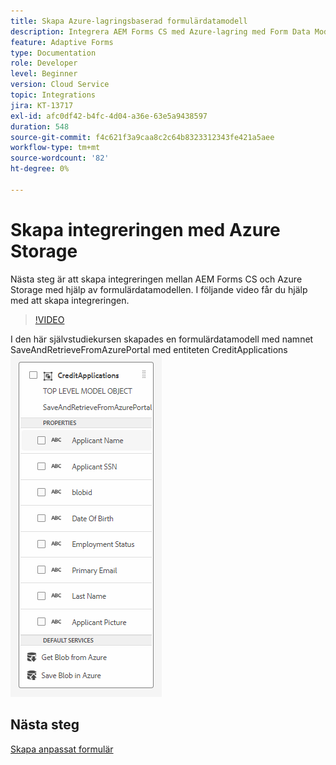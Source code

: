 ```yaml
---
title: Skapa Azure-lagringsbaserad formulärdatamodell
description: Integrera AEM Forms CS med Azure-lagring med Form Data Model
feature: Adaptive Forms
type: Documentation
role: Developer
level: Beginner
version: Cloud Service
topic: Integrations
jira: KT-13717
exl-id: afc0df42-b4fc-4d04-a36e-63e5a9438597
duration: 548
source-git-commit: f4c621f3a9caa8c2c64b8323312343fe421a5aee
workflow-type: tm+mt
source-wordcount: '82'
ht-degree: 0%

---
```


# Skapa integreringen med Azure Storage

Nästa steg är att skapa integreringen mellan AEM Forms CS och Azure Storage med hjälp av formulärdatamodellen.
I följande video får du hjälp med att skapa integreringen.

>[!VIDEO](https://video.tv.adobe.com/v/335385?quality=12&learn=on)

I den här självstudiekursen skapades en formulärdatamodell med namnet SaveAndRetrieveFromAzurePortal med entiteten CreditApplications
![fdm-entity](./assets/fdm-entity.png)

## Nästa steg

[Skapa anpassat formulär](./create-af.md)
